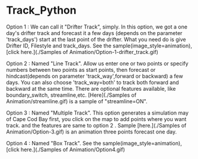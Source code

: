 # Track_Python
Option 1 : We can call it "Drifter Track", simply. In this option, we got a one day's drifter track and forecast it a few days (depends on the parameter 'track_days') start at the last point of the drifter. What you need do is give Drifter ID, Filestyle and track_days. See the sample(image_style=animation), [click here.](./Samples of Animation/Option-1-drifter_track.gif) 

Option 2 : Named "Line Track". Allow us enter one or two points or specify numbers between two points as start points, then forecast or hindcast(depends on parameter 'track_way',forward or backward) a few days. You can also choose 'track_way=both' to track both forward and backward at the same time. There are optional features available, like boundary_switch, streamline,etc. [Here](./Samples of Animation/streamline.gif) is a sample of "streamline=ON".

Option 3 : Named "Multiple Track".  This option generates a simulation may of Cape Cod Bay first, you click on the map to add points where you want track. and the features are same to option 2 . Sample [here.](./Samples of Animation/Option-3.gif) is an animation three points forecast one day.

Option 4 : Named "Box Track". See the sample(image_style=animation), [click here.](./Samples of Animation/Option4.gif)
